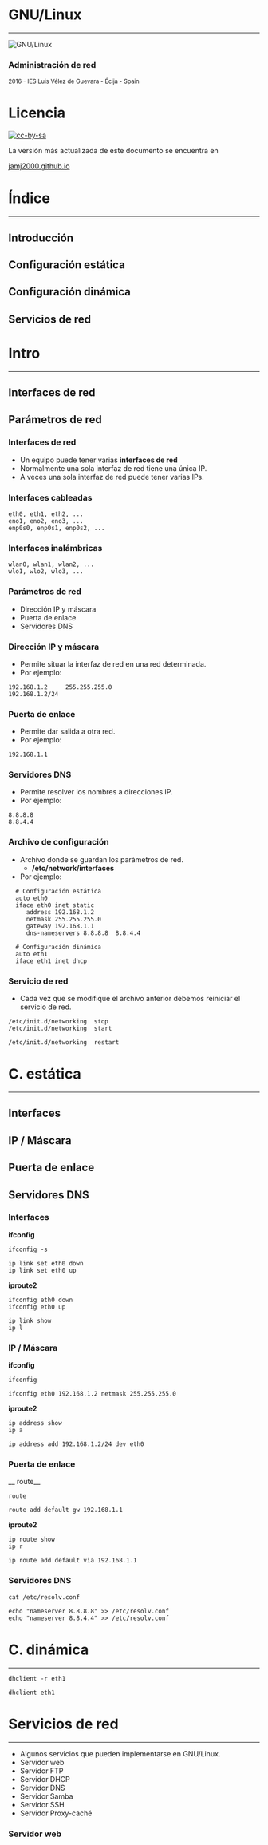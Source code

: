 <!---
Ejemplos

<video class="stretch" controls><source src="http://clips.vorwaerts-gmbh.de/big_buck_bunny.mp4" type="video/mp4"></video>
<iframe width="560" height="315" src="https://www.youtube.com/embed/3RBq-WlL4cU" frameborder="0" allowfullscreen></iframe>

slide: data-background="#ff0000" 
element: class="fragment" data-fragment-index="1"
-->

# GNU/Linux
---
![GNU/Linux](assets/gnulinux.png)
### Administración de red
<small> 2016 - IES Luis Vélez de Guevara - Écija - Spain </small>


# Licencia

[![cc-by-sa](assets/cc-by-sa.png)](http://creativecommons.org/licenses/by-sa/4.0/)

La versión más actualizada de este documento se encuentra en

[jamj2000.github.io](http://jamj2000.github.io/gnulinux/2/diapositivas)


# Índice
--- 
## Introducción
## Configuración estática
## Configuración dinámica
## Servicios de red

<!--- Note: Nota a pie de página. -->



# Intro
---
## Interfaces de red
## Parámetros de red


### Interfaces de red
- Un equipo puede tener varias __interfaces de red__
- Normalmente una sola interfaz de red tiene una única IP.
- A veces una sola interfaz de red puede tener varias IPs.


### Interfaces cableadas

```
eth0, eth1, eth2, ...
eno1, eno2, eno3, ...
enp0s0, enp0s1, enp0s2, ...
```


### Interfaces inalámbricas

```
wlan0, wlan1, wlan2, ...
wlo1, wlo2, wlo3, ...
```


### Parámetros de red

- Dirección IP y máscara 
- Puerta de enlace
- Servidores DNS


### Dirección IP y máscara
- Permite situar la interfaz de red en una red determinada.
- Por ejemplo:
```
192.168.1.2     255.255.255.0
192.168.1.2/24
```


### Puerta de enlace
- Permite dar salida a otra red. 
- Por ejemplo:
```
192.168.1.1
```


### Servidores DNS
- Permite resolver los nombres a direcciones IP.
- Por ejemplo:
```
8.8.8.8
8.8.4.4
```


### Archivo de configuración
- Archivo donde se guardan los parámetros de red.
  - __/etc/network/interfaces__
- Por ejemplo:
```
  # Configuración estática
  auto eth0
  iface eth0 inet static
     address 192.168.1.2
     netmask 255.255.255.0
     gateway 192.168.1.1
     dns-nameservers 8.8.8.8  8.8.4.4
  
  # Configuración dinámica
  auto eth1
  iface eth1 inet dhcp
```


### Servicio de red
- Cada vez que se modifique el archivo anterior debemos reiniciar el servicio de red.
```
/etc/init.d/networking  stop
/etc/init.d/networking  start
```
```
/etc/init.d/networking  restart
```



# C. estática
---
## Interfaces
## IP / Máscara
## Puerta de enlace
## Servidores DNS 


### Interfaces
__ifconfig__

```
ifconfig -s

ip link set eth0 down
ip link set eth0 up
```

__iproute2__

```                      
ifconfig eth0 down    
ifconfig eth0 up      

ip link show
ip l
```


### IP / Máscara
__ifconfig__

```
ifconfig

ifconfig eth0 192.168.1.2 netmask 255.255.255.0    
```

__iproute2__

```                      
ip address show
ip a

ip address add 192.168.1.2/24 dev eth0
```


### Puerta de enlace
__ route__

```
route

route add default gw 192.168.1.1
```

__iproute2__

```
ip route show
ip r

ip route add default via 192.168.1.1
```


### Servidores DNS
```
cat /etc/resolv.conf
```

```
echo "nameserver 8.8.8.8" >> /etc/resolv.conf
echo "nameserver 8.8.4.4" >> /etc/resolv.conf
```



# C. dinámica
---
```
dhclient -r eth1
```

```
dhclient eth1
```



# Servicios de red
---
- Algunos servicios que pueden implementarse en GNU/Linux.
 - Servidor web          <!-- .element: class="fragment" data-fragment-index="1" -->
 - Servidor FTP          <!-- .element: class="fragment" data-fragment-index="2" -->
 - Servidor DHCP         <!-- .element: class="fragment" data-fragment-index="3" -->
 - Servidor DNS          <!-- .element: class="fragment" data-fragment-index="4" -->
 - Servidor Samba        <!-- .element: class="fragment" data-fragment-index="5" -->
 - Servidor SSH          <!-- .element: class="fragment" data-fragment-index="6" -->
 - Servidor Proxy-caché  <!-- .element: class="fragment" data-fragment-index="7" -->


### Servidor web


